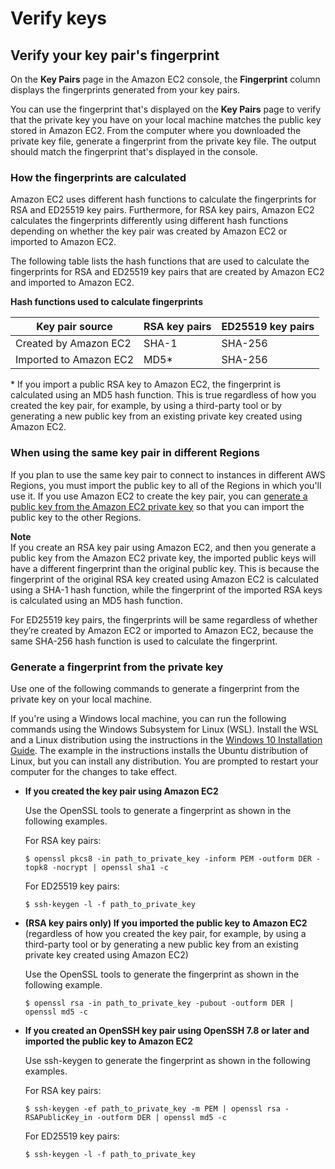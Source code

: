 # Verify keys<a name="verify-keys"></a>

## Verify your key pair's fingerprint<a name="verify-key-pair-fingerprints"></a>

On the **Key Pairs** page in the Amazon EC2 console, the **Fingerprint** column displays the fingerprints generated from your key pairs\.

You can use the fingerprint that's displayed on the **Key Pairs** page to verify that the private key you have on your local machine matches the public key stored in Amazon EC2\. From the computer where you downloaded the private key file, generate a fingerprint from the private key file\. The output should match the fingerprint that's displayed in the console\.

### How the fingerprints are calculated<a name="how-ec2-key-fingerprints-are-calculated"></a>

Amazon EC2 uses different hash functions to calculate the fingerprints for RSA and ED25519 key pairs\. Furthermore, for RSA key pairs, Amazon EC2 calculates the fingerprints differently using different hash functions depending on whether the key pair was created by Amazon EC2 or imported to Amazon EC2\.

The following table lists the hash functions that are used to calculate the fingerprints for RSA and ED25519 key pairs that are created by Amazon EC2 and imported to Amazon EC2\.


**Hash functions used to calculate fingerprints**  

| Key pair source | RSA key pairs | ED25519 key pairs | 
| --- | --- | --- | 
| Created by Amazon EC2 | SHA\-1 | SHA\-256 | 
| Imported to Amazon EC2 | MD5\* | SHA\-256 | 

\* If you import a public RSA key to Amazon EC2, the fingerprint is calculated using an MD5 hash function\. This is true regardless of how you created the key pair, for example, by using a third\-party tool or by generating a new public key from an existing private key created using Amazon EC2\.

### When using the same key pair in different Regions<a name="when-using-same-key-pair-in-different-regions"></a>

If you plan to use the same key pair to connect to instances in different AWS Regions, you must import the public key to all of the Regions in which you'll use it\. If you use Amazon EC2 to create the key pair, you can [generate a public key from the Amazon EC2 private key](describe-keys.md#retrieving-the-public-key) so that you can import the public key to the other Regions\.

**Note**  
If you create an RSA key pair using Amazon EC2, and then you generate a public key from the Amazon EC2 private key, the imported public keys will have a different fingerprint than the original public key\. This is because the fingerprint of the original RSA key created using Amazon EC2 is calculated using a SHA\-1 hash function, while the fingerprint of the imported RSA keys is calculated using an MD5 hash function\.

For ED25519 key pairs, the fingerprints will be same regardless of whether they’re created by Amazon EC2 or imported to Amazon EC2, because the same SHA\-256 hash function is used to calculate the fingerprint\.

### Generate a fingerprint from the private key<a name="generate-fingerprint-from-private-key"></a>

Use one of the following commands to generate a fingerprint from the private key on your local machine\.

If you're using a Windows local machine, you can run the following commands using the Windows Subsystem for Linux \(WSL\)\. Install the WSL and a Linux distribution using the instructions in the [Windows 10 Installation Guide](https://docs.microsoft.com/en-us/windows/wsl/install-win10)\. The example in the instructions installs the Ubuntu distribution of Linux, but you can install any distribution\. You are prompted to restart your computer for the changes to take effect\.
+ **If you created the key pair using Amazon EC2**

  Use the OpenSSL tools to generate a fingerprint as shown in the following examples\.

  For RSA key pairs:

  ```
  $ openssl pkcs8 -in path_to_private_key -inform PEM -outform DER -topk8 -nocrypt | openssl sha1 -c
  ```

  For ED25519 key pairs:

  ```
  $ ssh-keygen -l -f path_to_private_key
  ```
+ **\(RSA key pairs only\) If you imported the public key to Amazon EC2** \(regardless of how you created the key pair, for example, by using a third\-party tool or by generating a new public key from an existing private key created using Amazon EC2\)

  Use the OpenSSL tools to generate the fingerprint as shown in the following example\.

  ```
  $ openssl rsa -in path_to_private_key -pubout -outform DER | openssl md5 -c
  ```
+ **If you created an OpenSSH key pair using OpenSSH 7\.8 or later and imported the public key to Amazon EC2**

  Use ssh\-keygen to generate the fingerprint as shown in the following examples\.

  For RSA key pairs:

  ```
  $ ssh-keygen -ef path_to_private_key -m PEM | openssl rsa -RSAPublicKey_in -outform DER | openssl md5 -c
  ```

  For ED25519 key pairs:

  ```
  $ ssh-keygen -l -f path_to_private_key
  ```